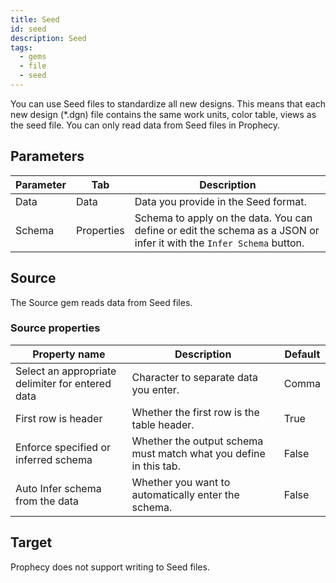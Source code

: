 ```yaml
---
title: Seed
id: seed
description: Seed
tags:
  - gems
  - file
  - seed
---
```


You can use Seed files to standardize all new designs. This means that each new design (\*.dgn) file contains the same work units, color table, views as the seed file. You can only read data from Seed files in Prophecy.

## Parameters

| Parameter | Tab        | Description                                                                                                          |
| --------- | ---------- | -------------------------------------------------------------------------------------------------------------------- |
| Data      | Data       | Data you provide in the Seed format.                                                                                 |
| Schema    | Properties | Schema to apply on the data. You can define or edit the schema as a JSON or infer it with the `Infer Schema` button. |

## Source

The Source gem reads data from Seed files.

### Source properties

| Property name                                    | Description                                                       | Default |
| ------------------------------------------------ | ----------------------------------------------------------------- | ------- |
| Select an appropriate delimiter for entered data | Character to separate data you enter.                             | Comma   |
| First row is header                              | Whether the first row is the table header.                        | True    |
| Enforce specified or inferred schema             | Whether the output schema must match what you define in this tab. | False   |
| Auto Infer schema from the data                  | Whether you want to automatically enter the schema.               | False   |

## Target

Prophecy does not support writing to Seed files.
